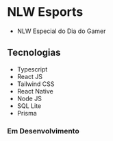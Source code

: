 # NLW Esports 

- NLW Especial do Dia do Gamer

## Tecnologias

- Typescript
- React JS
- Tailwind CSS
- React Native
- Node JS
- SQL Lite
- Prisma

### Em Desenvolvimento
